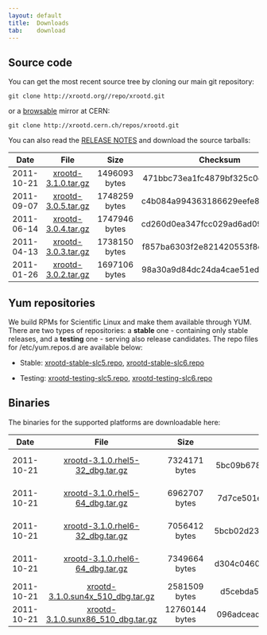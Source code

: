 ```yaml
---
layout: default
title:  Downloads
tab:    download
---
```


Source code
-----------

You can get the most recent source tree by cloning our main git repository:

    git clone http://xrootd.org//repo/xrootd.git

or a [browsable](ttp://xrootd.cern.ch/repos/xrootd.git/) mirror at CERN:

    git clone http://xrootd.cern.ch/repos/xrootd.git

You can also read the [RELEASE NOTES](download/ReleaseNotes.html) and download
the source tarballs:

|Date      |File                                                       |Size         |Checksum                        |Comment      |
|:--------:|:---------------------------------------------------------:|:-----------:|:------------------------------:|:-----------:|
|2011-10-21|[xrootd-3.1.0.tar.gz](/download/v3.1.0/xrootd-3.1.0.tar.gz)|1496093 bytes|471bbc73ea1fc4879bf325c0eae3c62b|Version 3.1.0|
|2011-09-07|[xrootd-3.0.5.tar.gz](/download/v3.0.5/xrootd-3.0.5.tar.gz)|1748259 bytes|c4b084a994363186629eefe8e102668f|Version 3.0.5|
|2011-06-14|[xrootd-3.0.4.tar.gz](/download/v3.0.4/xrootd-3.0.4.tar.gz)|1747946 bytes|cd260d0ea347fcc029ad6ad092667d05|Version 3.0.4|
|2011-04-13|[xrootd-3.0.3.tar.gz](/download/v3.0.3/xrootd-3.0.3.tar.gz)|1738150 bytes|f857ba6303f2e821420553f8e54ee188|Version 3.0.3|
|2011-01-26|[xrootd-3.0.2.tar.gz](/download/v3.0.2/xrootd-3.0.2.tar.gz)|1697106 bytes|98a30a9d84dc24da4cae51ed26965f5b|Version 3.0.2|

Yum repositories
----------------

We build RPMs for Scientific Linux and make them available through YUM. There
are two types of repositories: a **stable** one - containing only stable
releases, and a **testing** one - serving also release candidates. The repo
files for /etc/yum.repos.d are available below:

* Stable: 
  [xrootd-stable-slc5.repo](/binaries/xrootd-stable-slc5.repo),
  [xrootd-stable-slc6.repo](/binaries/xrootd-stable-slc6.repo)

* Testing:
  [xrootd-testing-slc5.repo](/binaries/xrootd-testing-slc5.repo),
  [xrootd-testing-slc6.repo](/binaries/xrootd-testing-slc6.repo)

Binaries
--------

The binaries for the supported platforms are downloadable here:

|Date      |File                                                                                     |Size          |Checksum                        |Comment           |
|:--------:|:---------------------------------------------------------------------------------------:|:------------:|:------------------------------:|:----------------:|
|2011-10-21|[xrootd-3.1.0.rhel5-32_dbg.tar.gz](/download/v3.1.0/xrootd-3.1.0.rhel5-32_dbg.tar.gz)    |7324171 bytes |5bc09b678d46c7d8a643b1bd8a7695fd|Linux RHEL5 32bits|
|2011-10-21|[xrootd-3.1.0.rhel5-64_dbg.tar.gz](/download/v3.1.0/xrootd-3.1.0.rhel5-64_dbg.tar.gz)    |6962707 bytes |7d7ce501e27bb6204f41d0ffbd8077b5|Linux RHEL5 64bits|
|2011-10-21|[xrootd-3.1.0.rhel6-32_dbg.tar.gz](/download/v3.1.0/xrootd-3.1.0.rhel6-32_dbg.tar.gz)    |7056412 bytes |5bcb02d23d9ed00b9300e9680b22a865|Linux RHEL6 32bits|
|2011-10-21|[xrootd-3.1.0.rhel6-64_dbg.tar.gz](/download/v3.1.0/xrootd-3.1.0.rhel6-64_dbg.tar.gz)    |7349664 bytes |d304c046001b1776e18a57dba1c160a5|Linux RHEL6 64bits|
|2011-10-21|[xrootd-3.1.0.sun4x_510_dbg.tar.gz](/download/v3.1.0/xrootd-3.1.0.sun4x_510_dbg.tar.gz)  |2581509 bytes |d5cebda5c6aa44598eef33b4aff4fc83|Solaris Sparc     |
|2011-10-21|[xrootd-3.1.0.sunx86_510_dbg.tar.gz](/download/v3.1.0/xrootd-3.1.0.sunx86_510_dbg.tar.gz)|12760144 bytes|096adcead8e253e5cb98e69f41750ece|Solaris x86       |
